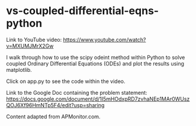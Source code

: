 # vs-coupled-differential-eqns-python

Link to YouTube video: https://www.youtube.com/watch?v=MXUMJMrX2Gw

I walk through how to use the scipy odeint method within Python to solve coupled Ordinary Differential Equations (ODEs) and plot the results using matplotlib. 

Click on app.py to see the code within the video. 

Link to the Google Doc containing the problem statement: https://docs.google.com/document/d/1I5mHOdxpRD7zvhaNEp1MAr0WUszQOJ6Xf96HmNTp5F4/edit?usp=sharing

Content adapted from APMonitor.com.
